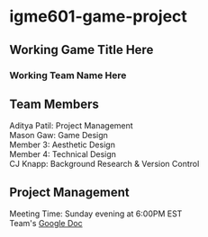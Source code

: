 # igme601-game-project
## Working Game Title Here
### Working Team Name Here

## Team Members
Aditya Patil: Project Management<br/>
Mason Gaw: Game Design<br/>
Member 3: Aesthetic Design<br/>
Member 4: Technical Design<br/>
CJ Knapp: Background Research & Version Control

## Project Management
Meeting Time: Sunday evening at 6:00PM EST<br/>
Team's [Google Doc](https://docs.google.com/document/d/1DPtJAXFNrfoZJ-WN5ZuO3_sxmHBRxttJhSyoVa52jJk/edit?usp=sharing)